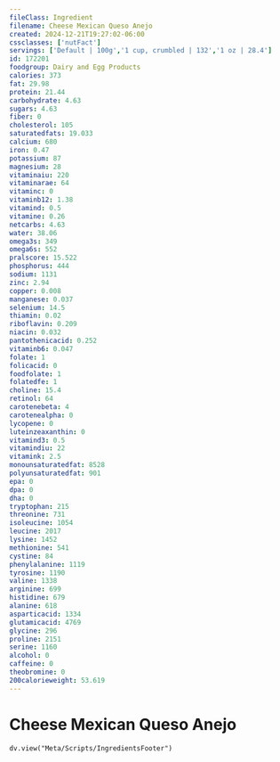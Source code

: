 ```yaml
---
fileClass: Ingredient
filename: Cheese Mexican Queso Anejo
created: 2024-12-21T19:27:02-06:00
cssclasses: ['nutFact']
servings: ['Default | 100g','1 cup, crumbled | 132','1 oz | 28.4']
id: 172201
foodgroup: Dairy and Egg Products
calories: 373
fat: 29.98
protein: 21.44
carbohydrate: 4.63
sugars: 4.63
fiber: 0
cholesterol: 105
saturatedfats: 19.033
calcium: 680
iron: 0.47
potassium: 87
magnesium: 28
vitaminaiu: 220
vitaminarae: 64
vitaminc: 0
vitaminb12: 1.38
vitamind: 0.5
vitamine: 0.26
netcarbs: 4.63
water: 38.06
omega3s: 349
omega6s: 552
pralscore: 15.522
phosphorus: 444
sodium: 1131
zinc: 2.94
copper: 0.008
manganese: 0.037
selenium: 14.5
thiamin: 0.02
riboflavin: 0.209
niacin: 0.032
pantothenicacid: 0.252
vitaminb6: 0.047
folate: 1
folicacid: 0
foodfolate: 1
folatedfe: 1
choline: 15.4
retinol: 64
carotenebeta: 4
carotenealpha: 0
lycopene: 0
luteinzeaxanthin: 0
vitamind3: 0.5
vitamindiu: 22
vitamink: 2.5
monounsaturatedfat: 8528
polyunsaturatedfat: 901
epa: 0
dpa: 0
dha: 0
tryptophan: 215
threonine: 731
isoleucine: 1054
leucine: 2017
lysine: 1452
methionine: 541
cystine: 84
phenylalanine: 1119
tyrosine: 1190
valine: 1338
arginine: 699
histidine: 679
alanine: 618
asparticacid: 1334
glutamicacid: 4769
glycine: 296
proline: 2151
serine: 1160
alcohol: 0
caffeine: 0
theobromine: 0
200calorieweight: 53.619
---
```


# Cheese Mexican Queso Anejo

```dataviewjs
dv.view("Meta/Scripts/IngredientsFooter")
```